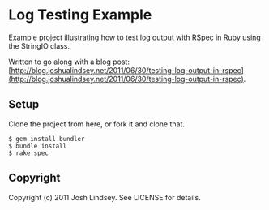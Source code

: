 Log Testing Example
===================

Example project illustrating how to test log output with RSpec in Ruby using the StringIO class.

Written to go along with a blog post: [http://blog.joshualindsey.net/2011/06/30/testing-log-output-in-rspec](http://blog.joshualindsey.net/2011/06/30/testing-log-output-in-rspec).

Setup
-----

Clone the project from here, or fork it and clone that.

	$ gem install bundler
	$ bundle install
	$ rake spec

Copyright
---------

Copyright (c) 2011 Josh Lindsey. See LICENSE for details.

